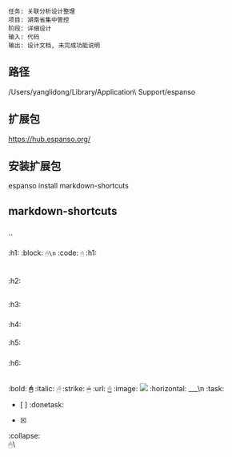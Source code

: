 	任务: 关联分析设计整理
	项目: 湖南省集中管控
	阶段: 详细设计
	输入: 代码
	输出: 设计文档, 未完成功能说明


## 路径
/Users/yanglidong/Library/Application\ Support/espanso

## 扩展包
https://hub.espanso.org/

## 安装扩展包
espanso install markdown-shortcuts

## markdown-shortcuts

```
```

``

:h1:
:block:
```🖰\n```
:code:
`🖰`
:h1:
#
:h2:
##
:h3:
###
:h4:
####
:h5:
#####
:h6:
######
:bold:
**🖰**
:italic:
*🖰*
:strike:
~~🖰~~
:url:
[🖰]()
:image:
![](🖰)
:horizontal:
___\n
:task:
- [ ]
:donetask:
- [x]
:collapse:
\
🖰\
